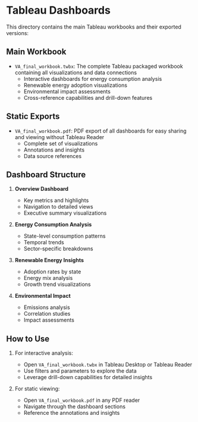 # Tableau Dashboards

This directory contains the main Tableau workbooks and their exported versions:

## Main Workbook
- `VA_final_workbook.twbx`: The complete Tableau packaged workbook containing all visualizations and data connections
  - Interactive dashboards for energy consumption analysis
  - Renewable energy adoption visualizations
  - Environmental impact assessments
  - Cross-reference capabilities and drill-down features

## Static Exports
- `VA_final_workbook.pdf`: PDF export of all dashboards for easy sharing and viewing without Tableau Reader
  - Complete set of visualizations
  - Annotations and insights
  - Data source references

## Dashboard Structure
1. **Overview Dashboard**
   - Key metrics and highlights
   - Navigation to detailed views
   - Executive summary visualizations

2. **Energy Consumption Analysis**
   - State-level consumption patterns
   - Temporal trends
   - Sector-specific breakdowns

3. **Renewable Energy Insights**
   - Adoption rates by state
   - Energy mix analysis
   - Growth trend visualizations

4. **Environmental Impact**
   - Emissions analysis
   - Correlation studies
   - Impact assessments

## How to Use
1. For interactive analysis:
   - Open `VA_final_workbook.twbx` in Tableau Desktop or Tableau Reader
   - Use filters and parameters to explore the data
   - Leverage drill-down capabilities for detailed insights

2. For static viewing:
   - Open `VA_final_workbook.pdf` in any PDF reader
   - Navigate through the dashboard sections
   - Reference the annotations and insights 